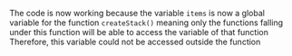 The code is now working because the variable ```items``` is now a global variable for the function ```createStack()``` meaning only the functions falling under this function will be able to access the variable of that function
<br>
Therefore, this variable could not be accessed outside the function